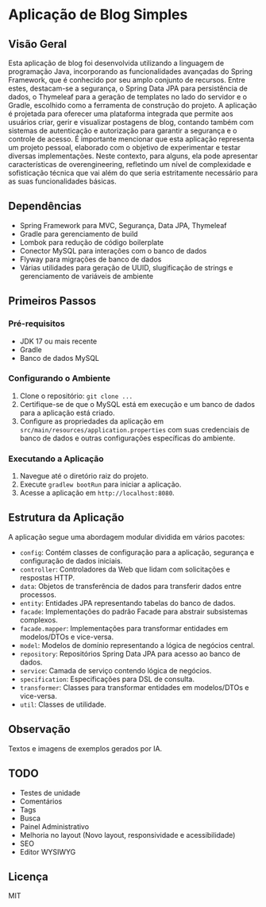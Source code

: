 # Aplicação de Blog Simples

## Visão Geral
Esta aplicação de blog foi desenvolvida utilizando a linguagem de programação Java, incorporando as funcionalidades avançadas do Spring Framework, que é conhecido por seu amplo conjunto de recursos. Entre estes, destacam-se a segurança, o Spring Data JPA para persistência de dados, o Thymeleaf para a geração de templates no lado do servidor e o Gradle, escolhido como a ferramenta de construção do projeto. A aplicação é projetada para oferecer uma plataforma integrada que permite aos usuários criar, gerir e visualizar postagens de blog, contando também com sistemas de autenticação e autorização para garantir a segurança e o controle de acesso. É importante mencionar que esta aplicação representa um projeto pessoal, elaborado com o objetivo de experimentar e testar diversas implementações. Neste contexto, para alguns, ela pode apresentar características de overengineering, refletindo um nível de complexidade e sofisticação técnica que vai além do que seria estritamente necessário para as suas funcionalidades básicas.

## Dependências
- Spring Framework para MVC, Segurança, Data JPA, Thymeleaf
- Gradle para gerenciamento de build
- Lombok para redução de código boilerplate
- Conector MySQL para interações com o banco de dados
- Flyway para migrações de banco de dados
- Várias utilidades para geração de UUID, slugificação de strings e gerenciamento de variáveis de ambiente

## Primeiros Passos

### Pré-requisitos
- JDK 17 ou mais recente
- Gradle
- Banco de dados MySQL

### Configurando o Ambiente
1. Clone o repositório: `git clone ...`
2. Certifique-se de que o MySQL está em execução e um banco de dados para a aplicação está criado.
3. Configure as propriedades da aplicação em `src/main/resources/application.properties` com suas credenciais de banco de dados e outras configurações específicas do ambiente.

### Executando a Aplicação
1. Navegue até o diretório raiz do projeto.
2. Execute `gradlew bootRun` para iniciar a aplicação.
3. Acesse a aplicação em `http://localhost:8080`.

## Estrutura da Aplicação
A aplicação segue uma abordagem modular dividida em vários pacotes:

- `config`: Contém classes de configuração para a aplicação, segurança e configuração de dados iniciais.
- `controller`: Controladores da Web que lidam com solicitações e respostas HTTP.
- `data`: Objetos de transferência de dados para transferir dados entre processos.
- `entity`: Entidades JPA representando tabelas do banco de dados.
- `facade`: Implementações do padrão Facade para abstrair subsistemas complexos.
- `facade.mapper`: Implementações para transformar entidades em modelos/DTOs e vice-versa.
- `model`: Modelos de domínio representando a lógica de negócios central.
- `repository`: Repositórios Spring Data JPA para acesso ao banco de dados.
- `service`: Camada de serviço contendo lógica de negócios.
- `specification`: Especificações para DSL de consulta.
- `transformer`: Classes para transformar entidades em modelos/DTOs e vice-versa.
- `util`: Classes de utilidade.

## Observação
Textos e imagens de exemplos gerados por IA.

## TODO
- Testes de unidade
- Comentários
- Tags
- Busca
- Painel Administrativo
- Melhoria no layout (Novo layout, responsividade e acessibilidade)
- SEO
- Editor WYSIWYG

## Licença
MIT
